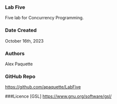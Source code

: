 ### Lab Five
Five lab for Concurrency Programming.

### Date Created
October 16th, 2023

### Authors
Alex Paquette

### GitHub Repo
https://github.com/apaquette/LabFive

###Licence
[GSL] https://www.gnu.org/software/gsl/
